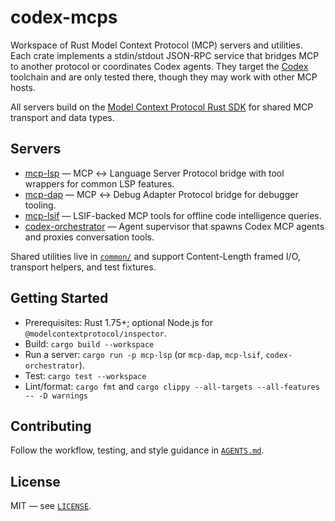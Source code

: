 # codex-mcps

Workspace of Rust Model Context Protocol (MCP) servers and utilities. Each crate
implements a stdin/stdout JSON-RPC service that bridges MCP to another protocol or
coordinates Codex agents.
They target the [Codex](https://github.com/openai/codex) toolchain and are only tested there, though they may work with other MCP hosts.

All servers build on the [Model Context Protocol Rust SDK](https://github.com/modelcontextprotocol/rust-sdk)
for shared MCP transport and data types.

## Servers
- [mcp-lsp](lsp/README.md) — MCP ↔ Language Server Protocol bridge with tool wrappers for common LSP features.
- [mcp-dap](dap/README.md) — MCP ↔ Debug Adapter Protocol bridge for debugger tooling.
- [mcp-lsif](lsif/README.md) — LSIF-backed MCP tools for offline code intelligence queries.
- [codex-orchestrator](orchestrator/README.md) — Agent supervisor that spawns Codex MCP agents and proxies conversation tools.

Shared utilities live in [`common/`](common/) and support Content-Length framed I/O, transport helpers, and test fixtures.

## Getting Started
- Prerequisites: Rust 1.75+; optional Node.js for `@modelcontextprotocol/inspector`.
- Build: `cargo build --workspace`
- Run a server: `cargo run -p mcp-lsp` (or `mcp-dap`, `mcp-lsif`, `codex-orchestrator`).
- Test: `cargo test --workspace`
- Lint/format: `cargo fmt` and `cargo clippy --all-targets --all-features -- -D warnings`

## Contributing
Follow the workflow, testing, and style guidance in [`AGENTS.md`](AGENTS.md).

## License
MIT — see [`LICENSE`](LICENSE).
